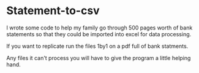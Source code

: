 # Statement-to-csv

I wrote some code to help my family go through 500 pages worth of bank statements so that they could be imported into excel for data processing.

If you want to replicate run the files 1by1 on a pdf full of bank statments.

Any files it can't process you will have to give the program a little helping hand.
